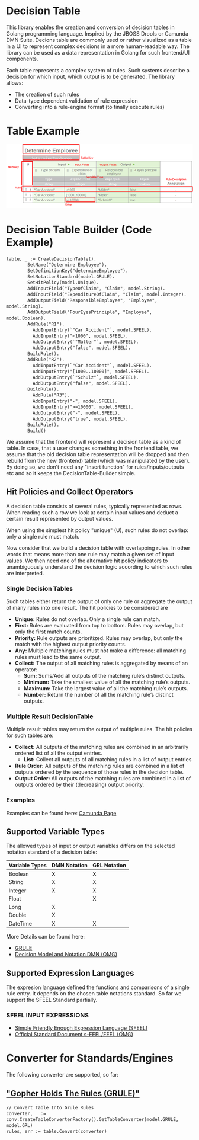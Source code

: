 # Decision Table 

This library enables the creation and conversion of decision tables in Golang programming language. Inspired by the JBOSS Drools or Camunda DMN Suite. 
Decions table are commonly used or rather visualized as a table in a UI to represent complex decisions in a more human-readable way. The library can be used as a data representation in Golang for such frontend/UI components. 

Each table represents a complex system of rules. Such systems describe a decision for which input, which output is to be generated. 
The library allows:
* The creation of such rules
* Data-type dependent validation of rule expression
* Converting into a rule-engine format (to finally execute rules)


# Table Example
![Image of Decision Table](img.png)

# Decision Table Builder (Code Example)
```
table, _ := CreateDecisionTable().
		SetName("Determine Employee").
		SetDefinitionKey("determineEmployee").
		SetNotationStandard(model.GRULE).
		SetHitPolicy(model.Unique).
		AddInputField("TypeOfClaim", "Claim", model.String).
		AddInputField("ExpenditureOfClaim", "Claim", model.Integer).
		AddOutputField("ResponsibleEmployee", "Employee", model.String).
		AddOutputField("FourEyesPrinciple", "Employee", model.Boolean).
		AddRule("R1").
          AddInputEntry(`"Car Accident"`, model.SFEEL).
          AddInputEntry("<1000", model.SFEEL).
          AddOutputEntry(`"Müller"`, model.SFEEL).
          AddOutputEntry("false", model.SFEEL).
		BuildRule().
		AddRule("R2").
          AddInputEntry(`"Car Accident"`, model.SFEEL).
          AddInputEntry("[1000..10000]", model.SFEEL).
          AddOutputEntry(`"Schulz"`, model.SFEEL).
          AddOutputEntry("false", model.SFEEL).
		BuildRule().
          AddRule("R3").
          AddInputEntry("-", model.SFEEL).
          AddInputEntry(">=10000", model.SFEEL).
          AddOutputEntry("-", model.SFEEL).
          AddOutputEntry("true", model.SFEEL).
		BuildRule().
		Build()
```

We assume that the frontend will represent a decision table as a kind of table. In case, that a user changes something in the frontend table, we assume that the old decision table representation will be dropped and then rebuild from the new 
(frontend) table (which was manipulated by the user). By doing so, we don't need any "insert function" for rules/inputs/outputs etc and so it keeps the DecisionTable-Builder simple. 

## Hit Policies and Collect Operators
A decision table consists of several rules, typically represented as rows. When reading such a row we look at certain input values and deduct a certain result represented by output values. 

When using the simplest hit policy "unique" (U), such rules do not overlap: only a single rule must match. 

Now consider that we build a decision table with overlapping rules. In other words that means more than one rule may match a given set of input values. We then need one of the alternative hit policy indicators to unambiguously understand the decision logic according to which such rules are interpreted.

### Single Decision Tables 
Such tables either return the output of only one rule or aggregate the output of many rules into one result. The hit policies to be considered are
* **Unique:** Rules do not overlap. Only a single rule can match.
* **First:** Rules are evaluated from top to bottom. Rules may overlap, but only the first match counts.
* **Priority:** Rule outputs are prioritized. Rules may overlap, but only the match with the highest output priority counts.
* **Any:** Multiple matching rules must not make a difference: all matching rules must lead to the same output.
* **Collect:** The output of all matching rules is aggregated by means of an operator:
    * **Sum:** Sums/Add all outputs of the matching rule’s distinct outputs.
    * **Minimum:** Take the smallest value of all the matching rule’s outputs.
    * **Maximum:** Take the largest value of all the matching rule’s outputs.
    * **Number:** Return the number of all the matching rule’s distinct outputs. 

### Multiple Result DecisionTable
Multiple result tables may return the output of multiple rules. The hit policies for such tables are:

* **Collect:** All outputs of the matching rules are combined in an arbitrarily ordered list of all the output entries.
  * **List:** Collect all outputs of all matching rules in a list of output entries
* **Rule Order:** All outputs of the matching rules are combined in a list of outputs ordered by the sequence of those rules in the decision table.
* **Output Order:** All outputs of the matching rules are combined in a list of outputs ordered by their (decreasing) output priority.

### Examples
Examples can be found here: [Camunda Page](https://camunda.com/best-practices/choosing-the-dmn-hit-policy/#_knowing_the_dmn_hit_policy_strong_basics_strong)

## Supported Variable Types
The allowed types of input or output variables differs on the selected notation standard of a decision table:

Variable Types | DMN Notation | GRL Notation
------------ | ---------------|--------------
Boolean|X|X
String|X|X
Integer|X|X
Float||X   
Long|X|    
Double|X|  
DateTime|X|X    

More Details can be found here:
* [GRULE](http://hyperjumptech.viewdocs.io/grule-rule-engine/GRL_en/)
* [Decision Model and Notation DMN (OMG)](https://www.omg.org/spec/DMN/1.2/PDF)

## Supported Expression Languages
The expresion language defined the functions and comparisons of a single rule entry. It depends on the chosen table notations standard.
So far we support the SFEEL Standard partially. 
### SFEEL INPUT EXPRESSIONS
* [Simple Friendly Enough Expression Language (SFEEL)](https://docs.camunda.org/manual/7.4/reference/dmn11/feel/language-elements/)
* [Official Standard Document s-FEEL/FEEL (OMG)](https://www.omg.org/spec/DMN/1.3/PDF)

# Converter for Standards/Engines
The following converter are supported, so far:
## ["Gopher Holds The Rules (GRULE)"](http://hyperjumptech.viewdocs.io/grule-rule-engine/GRL_en/)
```
// Convert Table Into Grule Rules
converter, _ := conv.CreateTableConverterFactory().GetTableConverter(model.GRULE, model.GRL)
rules, err := table.Convert(converter)
```
